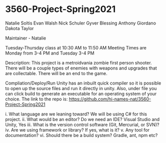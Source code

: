 # 3560-Project-Spring2021
Natalie Soltis
Evan Walsh
Nick Schuler
Gyver Blessing
Anthony Giordano
Dakota Taylor

Maintainer - Natalie

Tuesday-Thursday class at 10:30 AM to 11:50 AM
Meeting Times are Monday from 3-4 PM and Tuesday 3-4 PM

Description:
This project is a metroidvania zombie first person shooter. There will be a couple types of enemies with weapons and upgrades that are collectable. There will be an end to the game.

Compliation/Deploy/Run
Unity has an inbuilt quick compiler so it is possible to open up the source files and run it directly in unity. Also, under file you can click build to generate an executable for an operating system of your choice.
The link to the repo is: https://github.com/hi-names-nat/3560-Project-Spring2021

i.	What language are we leaning toward?
We will be using C# for this project.
ii.	What would be an editor? Do we need an IDE?
Visual Studio and Unity, Yes
iii.	What is the version control software (Git, Mercurial, or SVN)?
iv.	Are we using framework or library? If yes, what is it?
v.	Any tool for documentation?
vi.	Should there be a build system? Gradle, ant, npm etc?
